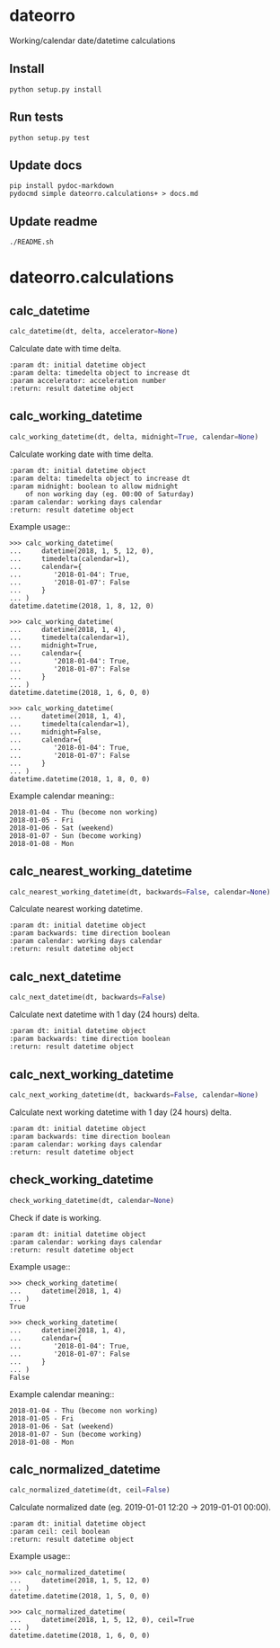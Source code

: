 # dateorro

Working/calendar date/datetime calculations

## Install

    python setup.py install

## Run tests

    python setup.py test

## Update docs

    pip install pydoc-markdown
    pydocmd simple dateorro.calculations+ > docs.md

## Update readme

    ./README.sh


# dateorro.calculations

## calc_datetime
```python
calc_datetime(dt, delta, accelerator=None)
```

Calculate date with time delta.

    :param dt: initial datetime object
    :param delta: timedelta object to increase dt
    :param accelerator: acceleration number
    :return: result datetime object

## calc_working_datetime
```python
calc_working_datetime(dt, delta, midnight=True, calendar=None)
```

Calculate working date with time delta.

    :param dt: initial datetime object
    :param delta: timedelta object to increase dt
    :param midnight: boolean to allow midnight
        of non working day (eg. 00:00 of Saturday)
    :param calendar: working days calendar
    :return: result datetime object

Example usage::

    >>> calc_working_datetime(
    ...     datetime(2018, 1, 5, 12, 0),
    ...     timedelta(calendar=1),
    ...     calendar={
    ...        '2018-01-04': True,
    ...        '2018-01-07': False
    ...     }
    ... )
    datetime.datetime(2018, 1, 8, 12, 0)

    >>> calc_working_datetime(
    ...     datetime(2018, 1, 4),
    ...     timedelta(calendar=1),
    ...     midnight=True,
    ...     calendar={
    ...        '2018-01-04': True,
    ...        '2018-01-07': False
    ...     }
    ... )
    datetime.datetime(2018, 1, 6, 0, 0)

    >>> calc_working_datetime(
    ...     datetime(2018, 1, 4),
    ...     timedelta(calendar=1),
    ...     midnight=False,
    ...     calendar={
    ...        '2018-01-04': True,
    ...        '2018-01-07': False
    ...     }
    ... )
    datetime.datetime(2018, 1, 8, 0, 0)

Example calendar meaning::

    2018-01-04 - Thu (become non working)
    2018-01-05 - Fri
    2018-01-06 - Sat (weekend)
    2018-01-07 - Sun (become working)
    2018-01-08 - Mon

## calc_nearest_working_datetime
```python
calc_nearest_working_datetime(dt, backwards=False, calendar=None)
```

Calculate nearest working datetime.

    :param dt: initial datetime object
    :param backwards: time direction boolean
    :param calendar: working days calendar
    :return: result datetime object

## calc_next_datetime
```python
calc_next_datetime(dt, backwards=False)
```

Calculate next datetime with 1 day (24 hours) delta.

    :param dt: initial datetime object
    :param backwards: time direction boolean
    :return: result datetime object

## calc_next_working_datetime
```python
calc_next_working_datetime(dt, backwards=False, calendar=None)
```

Calculate next working datetime with 1 day (24 hours) delta.

    :param dt: initial datetime object
    :param backwards: time direction boolean
    :param calendar: working days calendar
    :return: result datetime object

## check_working_datetime
```python
check_working_datetime(dt, calendar=None)
```

Check if date is working.

    :param dt: initial datetime object
    :param calendar: working days calendar
    :return: result datetime object

Example usage::

    >>> check_working_datetime(
    ...     datetime(2018, 1, 4)
    ... )
    True

    >>> check_working_datetime(
    ...     datetime(2018, 1, 4),
    ...     calendar={
    ...        '2018-01-04': True,
    ...        '2018-01-07': False
    ...     }
    ... )
    False

Example calendar meaning::

    2018-01-04 - Thu (become non working)
    2018-01-05 - Fri
    2018-01-06 - Sat (weekend)
    2018-01-07 - Sun (become working)
    2018-01-08 - Mon

## calc_normalized_datetime
```python
calc_normalized_datetime(dt, ceil=False)
```

Calculate normalized date (eg. 2019-01-01 12:20 -> 2019-01-01 00:00).

    :param dt: initial datetime object
    :param ceil: ceil boolean
    :return: result datetime object

Example usage::

    >>> calc_normalized_datetime(
    ...     datetime(2018, 1, 5, 12, 0)
    ... )
    datetime.datetime(2018, 1, 5, 0, 0)

    >>> calc_normalized_datetime(
    ...     datetime(2018, 1, 5, 12, 0), ceil=True
    ... )
    datetime.datetime(2018, 1, 6, 0, 0)


